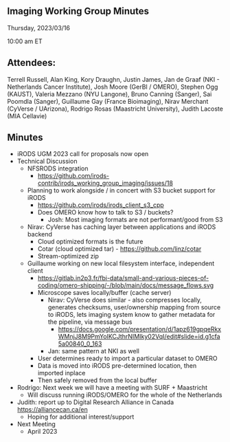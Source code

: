 ## Imaging Working Group Minutes

Thursday, 2023/03/16

10:00 am ET

## Attendees:

Terrell Russell, Alan King, ​​Kory Draughn, Justin James, Jan de Graaf (NKI - Netherlands Cancer Institute), Josh Moore (GerBI / OMERO), Stephen Ogg (KAUST), Valeria Mezzano (NYU Langone), Bruno Canning (Sanger), Sai Poomdla (Sanger), Guillaume Gay (France Bioimaging), Nirav Merchant (CyVerse / UArizona), Rodrigo Rosas (Maastricht University), Judith Lacoste (MIA Cellavie)


## Minutes

 - iRODS UGM 2023 call for proposals now open
 - Technical Discussion
   - NFSRODS integration
     - https://github.com/irods-contrib/irods_working_group_imaging/issues/18
   - Planning to work alongside / in concert with S3 bucket support for iRODS
     - https://github.com/irods/irods_client_s3_cpp 
     - Does OMERO know how to talk to S3 / buckets?
       - Josh: Most imaging formats are not performant/good from S3
   - Nirav: CyVerse has caching layer between applications and iRODS backend
     - Cloud optimized formats is the future
     - Cotar (cloud optimized tar) - https://github.com/linz/cotar 
     - Stream-optimized zip
   - Guillaume working on new local filesystem interface, independent client
     - https://gitlab.in2p3.fr/fbi-data/small-and-various-pieces-of-coding/omero-shipping/-/blob/main/docs/message_flows.svg 
     - Microscope saves locally/buffer (cache server)
       - Nirav: CyVerse does similar - also compresses locally, generates checksums, user/ownership mapping from source to iRODS, lets imaging system know to gather metadata for the pipeline, via message bus
         - https://docs.google.com/presentation/d/1apz619gpqeRkxWMnjJ8M9PmYoIKCJthrNIMIky02VqI/edit#slide=id.g1cfa5a00840_0_163 
       - Jan: same pattern at NKI as well
     - User determines ready to import a particular dataset to OMERO
     - Data is moved into iRODS pre-determined location, then imported inplace
     - Then safely removed from the local buffer
 - Rodrigo: Next week we will have a meeting with SURF + Maastricht
   - Will discuss running iRODS/OMERO for the whole of the Netherlands
 - Judith: report up to Digital Research Alliance in Canada https://alliancecan.ca/en
   - Hoping for additional interest/support
 - Next Meeting
   - April 2023
